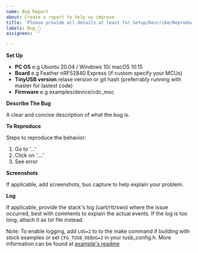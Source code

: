 ```yaml
---
name: Bug Report
about: Create a report to help us improve
title: 'Please provide all details at least for Setup/Describe/Reproduce'
labels: Bug 🐞
assignees: ''

---
```


**Set Up**

- **PC OS** e.g Ubuntu 20.04 / Windows 10/ macOS 10.15
- **Board** e.g Feather nRF52840 Express (if custom specify your MCUs)
- **TinyUSB version** relase version or git hash (preferrably running with master for lastest code) 
- **Firmware** e.g examples/device/cdc_msc

**Describe The Bug**

A clear and concise description of what the bug is.

**To Reproduce**

Steps to reproduce the behavior:
1. Go to '...'
2. Click on '....'
3. See error

**Screenshots**

If applicable, add screenshots, bus capture to help explain your problem. 

**Log**

If applicable, provide the stack's log (uart/rtt/swo) where the issue occurred, best with comments to explain the actual events. If the log is too long, attach it as txt file instead.

Note: To enable logging, add `LOG=2` to to the make command if building with stock examples or set `CFG_TUSB_DEBUG=2` in your tusb_config.h. More information can be found at [example's readme](/docs/getting_started.md)

